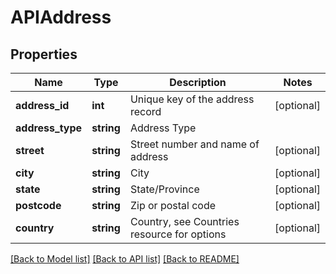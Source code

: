 # APIAddress

## Properties
Name | Type | Description | Notes
------------ | ------------- | ------------- | -------------
**address_id** | **int** | Unique key of the address record | [optional] 
**address_type** | **string** | Address Type | 
**street** | **string** | Street number and name of address | [optional] 
**city** | **string** | City | [optional] 
**state** | **string** | State/Province | [optional] 
**postcode** | **string** | Zip or postal code | [optional] 
**country** | **string** | Country, see Countries resource for options | [optional] 

[[Back to Model list]](../README.md#documentation-for-models) [[Back to API list]](../README.md#documentation-for-api-endpoints) [[Back to README]](../README.md)


